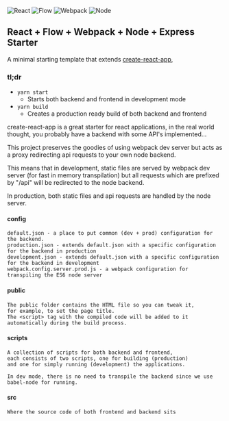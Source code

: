 ![React](http://codegrizzly.io/wp-content/uploads/2017/04/react.png "React")
![Flow](http://codegrizzly.io/wp-content/uploads/2017/04/flow.png "Flow")
![Webpack](http://codegrizzly.io/wp-content/uploads/2017/04/webpack.png "Webpack")
![Node](http://codegrizzly.io/wp-content/uploads/2017/04/node.png "Node")

## React + Flow + Webpack + Node + Express Starter

A minimal starting template that extends [create-react-app](https://github.com/facebookincubator/create-react-app),

### tl;dr
+ ```yarn start```
  * Starts both backend and frontend in development mode
+ ```yarn build```
  * Creates a production ready build of both backend and frontend


create-react-app is a great starter for react applications, in the real world thought, you probably have a backend with some API's implemented...

This project preserves the goodies of using webpack dev server but acts as a proxy redirecting api requests to your own node backend.

This means that in development, static files are served by webpack dev server (for fast in memory transpilation) but all requests which are prefixed by "/api" will be redirected to the node backend.

In production, both static files and api requests are handled by the node server.

#### config
```
default.json - a place to put common (dev + prod) configuration for the backend.
production.json - extends default.json with a specific configuration for the backend in production
development.json - extends default.json with a specific configuration for the backend in development
webpack.config.server.prod.js - a webpack configuration for transpiling the ES6 node server 
```

#### public
```
The public folder contains the HTML file so you can tweak it,
for example, to set the page title.
The <script> tag with the compiled code will be added to it automatically during the build process.
```

#### scripts
```
A collection of scripts for both backend and frontend,
each consists of two scripts, one for building (production)
and one for simply running (development) the applications.

In dev mode, there is no need to transpile the backend since we use babel-node for running.
```

#### src
```
Where the source code of both frontend and backend sits
```
